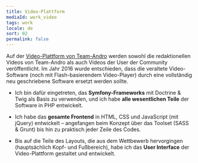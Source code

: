 ```yaml
---
title: Video-Plattform
mediaId: work_video
tags: work
locale: de
sort: 02
permalink: false
---
```

Auf der [Video-Plattform von Team-Andro](https://www.team-andro.com/tube/) werden sowohl die redaktionellen Videos von Team-Andro als auch Videos der User der Community veröffentlicht. Im Jahr 2016 wurde entschieden, dass die veraltete Video-Software (noch mit Flash-basierendem Video-Player) durch eine vollständig neu geschriebene Software ersetzt werden sollte.

* Ich bin dafür eingetreten, das **Symfony-Frameworks** mit Doctrine&nbsp;&amp; Twig als Basis zu verwenden, und ich habe **alle wesentlichen Teile** der Software in PHP entwickelt.

* Ich habe das **gesamte Frontend** in HTML, CSS und JavaScript (mit jQuery) entwickelt &ndash; angefangen beim Konzept über das Toolset (SASS &amp; Grunt) bis hin zu praktisch jeder Zeile des Codes.</p>

* Bis auf die Teile des Layouts, die aus dem Wettbewerb hervorgingen (hauptsächlich Kopf- und Fußbereich), habe ich das **User Interface** der Video-Plattform gestaltet und entwickelt.